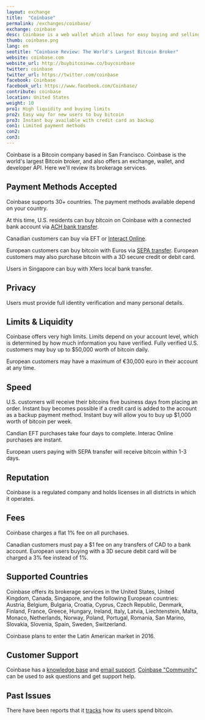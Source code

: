 ```yaml
---
layout: exchange
title:  "Coinbase"
permalink: /exchanges/coinbase/
exchange: coinbase
desc: Coinbase is a web wallet which allows for easy buying and selling of Bitcoin with a connected bank account. Coinbase is a good choice for new Bitcoin users.
thumb: coinbase.png
lang: en
seotitle: "Coinbase Review: The World's Largest Bitcoin Broker"
website: coinbase.com
website_url: http://buybitcoinww.co/buycoinbase
twitter: coinbase
twitter_url: https://twitter.com/coinbase
facebook: Coinbase
facebook_url: https://www.facebook.com/Coinbase/
contribute: coinbase
location: United States
weight: 10
pro1: High liquidity and buying limits 
pro2: Easy way for new users to buy bitcoin
pro3: Instant buy available with credit card as backup
con1: Limited payment methods
con2: 
con3:
---
```

Coinbase is a Bitcoin company based in San Francisco. Coinbase is the world's largest Bitcoin broker, and also offers an exchange, wallet, and developer API. Here we'll review its brokerage services. 

## Payment Methods Accepted
Coinbase supports 30+ countries. The payment methods available depend on your country. 

At this time, U.S. residents can buy bitcoin on Coinbase with a connected bank account via [ACH bank transfer](/en/buy-bitcoin-ach-bank-transfer-united-states/). 

Canadian customers can buy via EFT or [Interact Online](/en/buy-bitcoin-interac-online/).  

European customers can buy bitcoin with Euros via [SEPA transfer](/en/buy-bitcoin-sepa-transfer/). European customers may also purchase bitcoin with a 3D secure credit or debit card.  

Users in Singapore can buy with Xfers local bank transfer.

## Privacy
Users must provide full identity verification and many personal details. 

## Limits & Liquidity
Coinbase offers very high limits. Limits depend on your account level, which is determined by how much information you have verified. Fully verified U.S. customers may buy up to $50,000 worth of bitcoin daily. 

European customers may have a maximum of €30,000 euro in their account at any time. 

## Speed
U.S. customers will receive their bitcoins five business days from placing an order. Instant buy becomes possible if a credit card is added to the account as a backup payment method. Instant buy will allow you to buy up $1,000 worth of bitcoin per week. 

Candian EFT purchases take four days to complete. Interac Online purchases are instant.

European users paying with SEPA transfer will receive bitcoin within 1-3 days. 

## Reputation
Coinbase is a regulated company and holds licenses in all districts in which it operates.  

## Fees
Coinbase charges a flat 1% fee on all purchases.

Canadian customers must pay a $1 fee on any transfers of CAD to a bank account. European users buying with a 3D secure debit card will be charged a 3% fee instead of 1%. 

## Supported Countries
Coinbase offers its brokerage services in the United States, United Kingdom, Canada, Singapore, and the following European countries: Austria, Belgium, Bulgaria, Croatia, Cyprus, Czech Republic, Denmark, Finland, France, Greece, Hungary, Ireland, Italy, Latvia, Liechtenstein, Malta, Monaco, Netherlands, Norway, Poland, Portugal, Romania, San Marino, Slovakia, Slovenia, Spain, Sweden, Switzerland.

Coinbase plans to enter the Latin American market in 2016. 

## Customer Support
Coinbase has a [knowledge base](https://support.coinbase.com/) and [email support](https://support.coinbase.com/customer/portal/emails/new). [Coinbase "Community"](https://community.coinbase.com/) can be used to ask questions and get support help. 

## Past Issues

There have been reports that it [tracks](http://cointelegraph.com/news/113207/coinbase-is-tracking-how-users-spend-their-bitcoins) how its users spend bitcoin.

